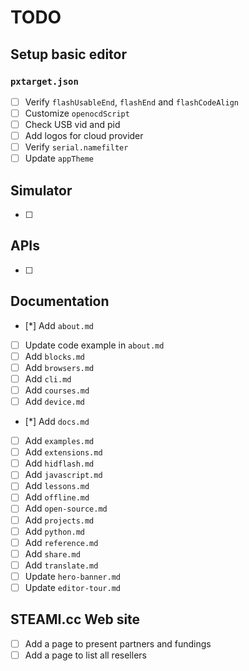# TODO

## Setup basic editor

### `pxtarget.json`

-   [ ] Verify `flashUsableEnd`, `flashEnd` and `flashCodeAlign`
-   [ ] Customize `openocdScript`
-   [ ] Check USB vid and pid
-   [ ] Add logos for cloud provider
-   [ ] Verify `serial.namefilter`
-   [ ] Update `appTheme`

## Simulator

-   [ ]

## APIs

-   [ ]

## Documentation

-   [*] Add `about.md`
-   [ ] Update code example in `about.md`
-   [ ] Add `blocks.md`
-   [ ] Add `browsers.md`
-   [ ] Add `cli.md`
-   [ ] Add `courses.md`
-   [ ] Add `device.md`
-   [*] Add `docs.md`
-   [ ] Add `examples.md`
-   [ ] Add `extensions.md`
-   [ ] Add `hidflash.md`
-   [ ] Add `javascript.md`
-   [ ] Add `lessons.md`
-   [ ] Add `offline.md`
-   [ ] Add `open-source.md`
-   [ ] Add `projects.md`
-   [ ] Add `python.md`
-   [ ] Add `reference.md`
-   [ ] Add `share.md`
-   [ ] Add `translate.md`
-   [ ] Update `hero-banner.md`
-   [ ] Update `editor-tour.md`

## STEAMI.cc Web site

-   [ ] Add a page to present partners and fundings
-   [ ] Add a page to list all resellers

